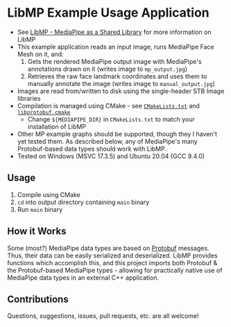 # LibMP Example Usage Application

- See [LibMP - MediaPipe as a Shared Library](https://github.com/rajkundu/mediapipe) for more information on LibMP
- This example application reads an input image, runs MediaPipe Face Mesh on it, and:
    1. Gets the rendered MediaPipe output image with MediaPipe's annotations drawn on it (writes image to `mp_output.jpg`)
    2. Retrieves the raw face landmark coordinates and uses them to manually annotate the image (writes image to `manual_output.jpg`)
- Images are read from/written to disk using the single-header STB Image libraries
- Compilation is managed using CMake - see [`CMakeLists.txt`](/CMakeLists.txt) and [`libprotobuf.cmake`](/libprotobuf.cmake)
    - Change `${MEDIAPIPE_DIR}` in `CMakeLists.txt` to match your installation of LibMP
- Other MP example graphs should be supported, though they I haven't yet tested them. As described below, any of MediaPipe's many Protobuf-based data types should work with LibMP.
- Tested on Windows (MSVC 17.3.5) and Ubuntu 20.04 (GCC 9.4.0)

## Usage
1. Compile using CMake
2. `cd` into output directory containing `main` binary
3. Run `main` binary

## How it Works
Some (most?) MediaPipe data types are based on [Protobuf](https://developers.google.com/protocol-buffers) messages. Thus, their data can be easily serialized and deserialized. LibMP provides functions which accomplish this, and this project imports both Protobuf & the Protobuf-based MediaPipe types - allowing for practically native use of MediaPipe data types in an external C++ application.

## Contributions
Questions, suggestions, issues, pull requests, etc. are all welcome!

